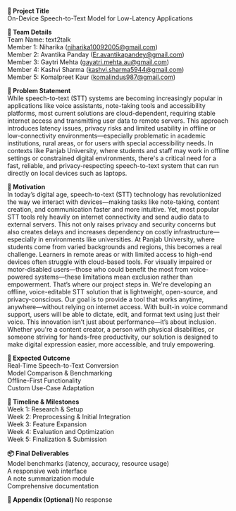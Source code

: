 <b> 🧠 Project Title </b>
</br>
On-Device Speech-to-Text Model for Low-Latency Applications 

<b> 👥 Team Details </b>
</br>
Team Name: text2talk
</br>
Member 1: Niharika (niharika10092005@gmail.com)
</br>
Member 2: Avantika Panday (Er.avantikapandey@gmail.com)
</br>
Member 3: Gaytri Mehta (gayatri.mehta.au@gmail.com)
</br>
Member 4: Kashvi Sharma (kashvi.sharma5944@gmail.com)
</br>
Member 5: Komalpreet Kaur (komalindus987@gmail.com)

<b> 🧩 Problem Statement  </b>
</br>
While speech-to-text (STT) systems are becoming increasingly popular in applications like voice assistants, note-taking tools and accessibility platforms, most current solutions are cloud-dependent, requiring stable internet access and transmitting user data to remote servers. This approach introduces latency issues, privacy risks and limited usability in offline or low-connectivity environments—especially problematic in academic institutions, rural areas, or for users with special accessibility needs.
In contexts like Panjab University, where students and staff may work in offline settings or constrained digital environments, there's a critical need for a fast, reliable, and privacy-respecting speech-to-text system that can run directly on local devices such as laptops.

<b> 🚀 Motivation  </b>
</br>
In today’s digital age, speech-to-text (STT) technology has revolutionized the way we interact with devices—making tasks like note-taking, content creation, and communication faster and more intuitive. Yet, most popular STT tools rely heavily on internet connectivity and send audio data to external servers. This not only raises privacy and security concerns but also creates delays and increases dependency on costly infrastructure—especially in environments like universities.
At Panjab University, where students come from varied backgrounds and regions, this becomes a real challenge. Learners in remote areas or with limited access to high-end devices often struggle with cloud-based tools. For visually impaired or motor-disabled users—those who could benefit the most from voice-powered systems—these limitations mean exclusion rather than empowerment.
That’s where our project steps in.
We're developing an offline, voice-editable STT solution that is lightweight, open-source, and privacy-conscious. Our goal is to provide a tool that works anytime, anywhere—without relying on internet access. With built-in voice command support, users will be able to dictate, edit, and format text using just their voice.
This innovation isn’t just about performance—it’s about inclusion. Whether you're a content creator, a person with physical disabilities, or someone striving for hands-free productivity, our solution is designed to make digital expression easier, more accessible, and truly empowering.

<b> 🎯 Expected Outcome  </b>
</br>
Real-Time Speech-to-Text Conversion
</br>
Model Comparison & Benchmarking
</br>
Offline-First Functionality
</br>
Custom Use-Case Adaptation

<b> 📅 Timeline & Milestones  </b>
</br>
Week 1: Research & Setup
</br>
Week 2: Preprocessing & Initial Integration
</br>
Week 3: Feature Expansion
</br>
Week 4: Evaluation and Optimization
</br>
Week 5: Finalization & Submission

<b> 📦 Final Deliverables  </b>
</br>
Model benchmarks (latency, accuracy, resource usage)
</br>
A responsive web interface
</br>
A note summarization module
</br>
Comprehensive documentation

<b> 📎 Appendix (Optional) </b>
No response
